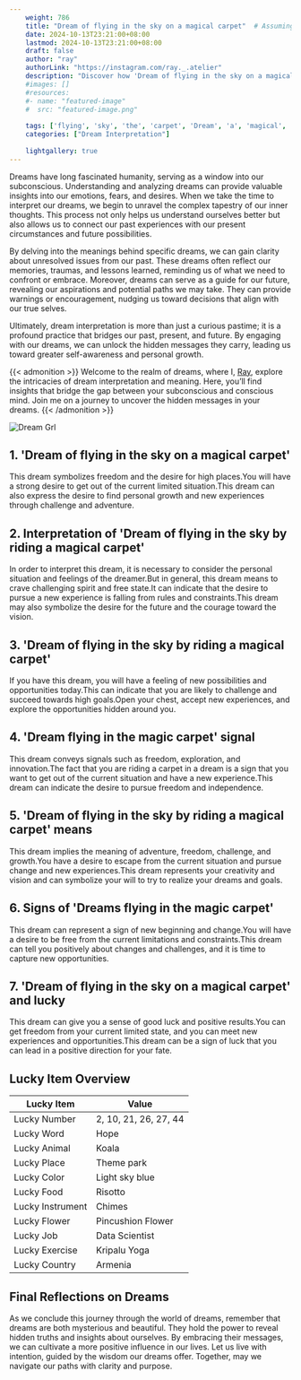 ```yaml
---
    weight: 786
    title: "Dream of flying in the sky on a magical carpet"  # Assuming 'title' column exists
    date: 2024-10-13T23:21:00+08:00
    lastmod: 2024-10-13T23:21:00+08:00
    draft: false
    author: "ray"
    authorLink: "https://instagram.com/ray._.atelier"
    description: "Discover how 'Dream of flying in the sky on a magical carpet' can interpret your future and uncover its significant meanings in your life."
    #images: []
    #resources:
    #- name: "featured-image"
    #  src: "featured-image.png"
    
    tags: ['flying', 'sky', 'the', 'carpet', 'Dream', 'a', 'magical', 'on', 'in', 'of']
    categories: ["Dream Interpretation"]
    
    lightgallery: true
---
```

    
Dreams have long fascinated humanity, serving as a window into our subconscious. Understanding and analyzing dreams can provide valuable insights into our emotions, fears, and desires. When we take the time to interpret our dreams, we begin to unravel the complex tapestry of our inner thoughts. This process not only helps us understand ourselves better but also allows us to connect our past experiences with our present circumstances and future possibilities.

By delving into the meanings behind specific dreams, we can gain clarity about unresolved issues from our past. These dreams often reflect our memories, traumas, and lessons learned, reminding us of what we need to confront or embrace. Moreover, dreams can serve as a guide for our future, revealing our aspirations and potential paths we may take. They can provide warnings or encouragement, nudging us toward decisions that align with our true selves.

Ultimately, dream interpretation is more than just a curious pastime; it is a profound practice that bridges our past, present, and future. By engaging with our dreams, we can unlock the hidden messages they carry, leading us toward greater self-awareness and personal growth.

{{< admonition >}}
Welcome to the realm of dreams, where I, [Ray](https://instagram.com/ray._.atelier), explore the intricacies of dream interpretation and meaning. Here, you’ll find insights that bridge the gap between your subconscious and conscious mind. Join me on a journey to uncover the hidden messages in your dreams.
{{< /admonition >}}

![Dream Grl](https://cdn.pixabay.com/photo/2017/11/02/03/35/gothic-2910057_1280.jpg "Dream Grl")

## 1. 'Dream of flying in the sky on a magical carpet'
This dream symbolizes freedom and the desire for high places.You will have a strong desire to get out of the current limited situation.This dream can also express the desire to find personal growth and new experiences through challenge and adventure.

## 2. Interpretation of 'Dream of flying in the sky by riding a magical carpet'
In order to interpret this dream, it is necessary to consider the personal situation and feelings of the dreamer.But in general, this dream means to crave challenging spirit and free state.It can indicate that the desire to pursue a new experience is falling from rules and constraints.This dream may also symbolize the desire for the future and the courage toward the vision.

## 3. 'Dream of flying in the sky by riding a magical carpet'
If you have this dream, you will have a feeling of new possibilities and opportunities today.This can indicate that you are likely to challenge and succeed towards high goals.Open your chest, accept new experiences, and explore the opportunities hidden around you.

## 4. 'Dream flying in the magic carpet' signal
This dream conveys signals such as freedom, exploration, and innovation.The fact that you are riding a carpet in a dream is a sign that you want to get out of the current situation and have a new experience.This dream can indicate the desire to pursue freedom and independence.

## 5. 'Dream of flying in the sky by riding a magical carpet' means
This dream implies the meaning of adventure, freedom, challenge, and growth.You have a desire to escape from the current situation and pursue change and new experiences.This dream represents your creativity and vision and can symbolize your will to try to realize your dreams and goals.

## 6. Signs of 'Dreams flying in the magic carpet'
This dream can represent a sign of new beginning and change.You will have a desire to be free from the current limitations and constraints.This dream can tell you positively about changes and challenges, and it is time to capture new opportunities.

## 7. 'Dream of flying in the sky on a magical carpet' and lucky
This dream can give you a sense of good luck and positive results.You can get freedom from your current limited state, and you can meet new experiences and opportunities.This dream can be a sign of luck that you can lead in a positive direction for your fate.

## Lucky Item Overview
| Lucky Item          | Value              |
|---------------|--------------------|
| Lucky Number        | 2, 10, 21, 26, 27, 44  |
| Lucky Word          | Hope |
| Lucky Animal        | Koala |
| Lucky Place         | Theme park     |
| Lucky Color         | Light sky blue     |
| Lucky Food          | Risotto      |
| Lucky Instrument    | Chimes |
| Lucky Flower        | Pincushion Flower    |
| Lucky Job           | Data Scientist       |
| Lucky Exercise      | Kripalu Yoga  |
| Lucky Country       | Armenia    |


##  Final Reflections on Dreams

As we conclude this journey through the world of dreams, remember that dreams are both mysterious and beautiful. They hold the power to reveal hidden truths and insights about ourselves. By embracing their messages, we can cultivate a more positive influence in our lives. Let us live with intention, guided by the wisdom our dreams offer. Together, may we navigate our paths with clarity and purpose.
